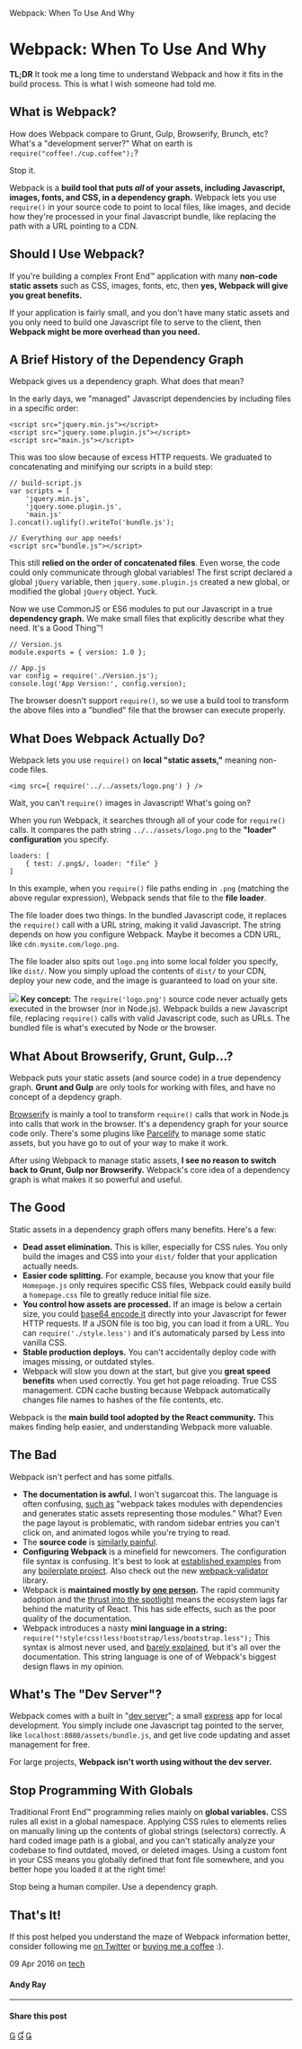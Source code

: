 Webpack: When To Use And Why

# Webpack: When To Use And Why

**TL;DR** It took me a long time to understand Webpack and how it fits in the build process. This is what I wish someone had told me.

## What is Webpack?

How does Webpack compare to Grunt, Gulp, Browserify, Brunch, etc? What's a "development server?" What on earth is `require("coffee!./cup.coffee");`?

Stop it.

Webpack is a **build tool that puts *all* of your assets, including Javascript, images, fonts, and CSS, in a dependency graph.** Webpack lets you use `require()` in your source code to point to local files, like images, and decide how they're processed in your final Javascript bundle, like replacing the path with a URL pointing to a CDN.

## Should I Use Webpack?

If you're building a complex Front End™ application with many **non-code static assets** such as CSS, images, fonts, etc, then **yes, Webpack will give you great benefits.**

If your application is fairly small, and you don't have many static assets and you only need to build one Javascript file to serve to the client, then **Webpack might be more overhead than you need.**

## A Brief History of the Dependency Graph

Webpack gives us a dependency graph. What does that mean?

In the early days, we "managed" Javascript dependencies by including files in a specific order:

	<script src="jquery.min.js"></script>
	<script src="jquery.some.plugin.js"></script>
	<script src="main.js"></script>

This was too slow because of excess HTTP requests. We graduated to concatenating and minifying our scripts in a build step:

	// build-script.js
	var scripts = [
	    'jquery.min.js',
	    'jquery.some.plugin.js',
	    'main.js'
	].concat().uglify().writeTo('bundle.js');

	// Everything our app needs!
	<script src="bundle.js"></script>

This still **relied on the order of concatenated files**. Even worse, the code could only communicate through global variables! The first script declared a global `jQuery` variable, then `jquery.some.plugin.js` created a new global, or modified the global `jQuery` object. Yuck.

Now we use CommonJS or ES6 modules to put our Javascript in a true **dependency graph.** We make small files that explicitly describe what they need. It's a Good Thing™!

	// Version.js
	module.exports = { version: 1.0 };

	// App.js
	var config = require('./Version.js');
	console.log('App Version:', config.version);

The browser doesn't support `require()`, so we use a build tool to transform the above files into a "bundled" file that the browser can execute properly.

## What Does Webpack Actually Do?

Webpack lets you use `require()` on **local "static assets,"** meaning non-code files.

	<img src={ require('../../assets/logo.png') } />

Wait, you can't `require()` images in Javascript! What's going on?

When you run Webpack, it searches through all of your code for `require()` calls. It compares the path string `../../assets/logo.png` to the **"loader" configuration** you specify.

	loaders: [
	    { test: /.png$/, loader: "file" }
	]

In this example, when you `require()` file paths ending in `.png` (matching the above regular expression), Webpack sends that file to the **file loader**.

The file loader does two things. In the bundled Javascript code, it replaces the `require()` call with a URL string, making it valid Javascript. The string depends on how you configure Webpack. Maybe it becomes a CDN URL, like `cdn.mysite.com/logo.png`.

The file loader also spits out `logo.png` into some local folder you specify, like `dist/`. Now you simply upload the contents of `dist/` to your CDN, deploy your new code, and the image is guaranteed to load on your site.

![](../_resources/009ff1182be750eb35b19930a573c07e.png)  **Key concept:** The `require('logo.png')` source code never actually gets executed in the browser (nor in Node.js). Webpack builds a new Javascript file, replacing `require()` calls with valid Javascript code, such as URLs. The bundled file is what's executed by Node or the browser.

## What About Browserify, Grunt, Gulp…?

Webpack puts your static assets (and source code) in a true dependency graph. **Grunt and Gulp** are only tools for working with files, and have no concept of a depdency graph.

[Browserify](http://browserify.org/) is mainly a tool to transform `require()` calls that work in Node.js into calls that work in the browser. It's a dependency graph for your source code only. There's some plugins like [Parcelify](https://github.com/rotundasoftware/parcelify) to manage some static assets, but you have go to out of your way to make it work.

After using Webpack to manage static assets, **I see no reason to switch back to Grunt, Gulp nor Browserify.** Webpack's core idea of a dependency graph is what makes it so powerful and useful.

## The Good

Static assets in a dependency graph offers many benefits. Here's a few:

- **Dead asset elimination.** This is killer, especially for CSS rules. You only build the images and CSS into your `dist/` folder that your application actually needs.
- **Easier code splitting.** For example, because you know that your file `Homepage.js` only requires specific CSS files, Webpack could easily build a `homepage.css` file to greatly reduce initial file size.
- **You control how assets are processed.** If an image is below a certain size, you could [base64 encode it](https://developer.mozilla.org/en-US/docs/Web/API/WindowBase64/Base64_encoding_and_decoding) directly into your Javascript for fewer HTTP requests. If a JSON file is too big, you can load it from a URL. You can `require('./style.less')` and it's automaticaly parsed by Less into vanilla CSS.
- **Stable production deploys.** You can't accidentally deploy code with images missing, or outdated styles.
- Webpack will slow you down at the start, but give you **great speed benefits** when used correctly. You get hot page reloading. True CSS management. CDN cache busting because Webpack automatically changes file names to hashes of the file contents, etc.

Webpack is the **main build tool adopted by the React community.** This makes finding help easier, and understanding Webpack more valuable.

## The Bad

Webpack isn't perfect and has some pitfalls.

- **The documentation is awful.** I won't sugarcoat this. The language is often confusing, [such as](http://webpack.github.io/docs/what-is-webpack.html) "webpack takes modules with dependencies and generates static assets representing those modules." What? Even the page layout is problematic, with random sidebar entries you can't click on, and animated logos while you're trying to read.
- The **source code** is [similarly painful](https://github.com/webpack/webpack/issues/824).
- **Configuring Webpack** is a minefield for newcomers. The configuration file syntax is confusing. It's best to look at [established examples](https://github.com/erikras/react-redux-universal-hot-example/blob/master/webpack/dev.config.js) from any [boilerplate project](https://github.com/gaearon/react-hot-boilerplate). Also check out the new [webpack-validator](https://www.npmjs.com/package/webpack-validator) library.
- Webpack is **maintained mostly by [one person](https://github.com/sokra).** The rapid community adoption and the [thrust into the spotlight](https://www.youtube.com/watch?v=VkTCL6Nqm6Y) means the ecosystem lags far behind the maturity of React. This has side effects, such as the poor quality of the documentation.
- Webpack introduces a nasty **mini language in a string:**  `require("!style!css!less!bootstrap/less/bootstrap.less");` This syntax is almost never used, and [barely explained](http://webpack.github.io/docs/using-loaders.html#loaders-in-require), but it's all over the documentation. This string language is one of of Webpack's biggest design flaws in my opinion.

## What's The "Dev Server"?

Webpack comes with a built in "[dev server](https://webpack.github.io/docs/webpack-dev-server.html)"; a small [express](https://www.npmjs.com/package/express) app for local development. You simply include one Javascript tag pointed to the server, like `localhost:8080/assets/bundle.js`, and get live code updating and asset management for free.

For large projects, **Webpack isn't worth using without the dev server.**

## Stop Programming With Globals

Traditional Front End™ programming relies mainly on **global variables.** CSS rules all exist in a global namespace. Applying CSS rules to elements relies on manually lining up the contents of global strings (selectors) correctly. A hard coded image path is a global, and you can't statically analyze your codebase to find outdated, moved, or deleted images. Using a custom font in your CSS means you globally defined that font file somewhere, and you better hope you loaded it at the right time!

Stop being a human compiler. Use a dependency graph.

## That's It!

If this post helped you understand the maze of Webpack information better, consider following me [on Twitter](https://twitter.com/andrewray) or [buying me a coffee](https://www.coinbase.com/andrewray) :).

 09 Apr 2016 on [tech](http://blog.andrewray.me/tag/tech/)

#### Andy Ray

*  *  *  *

#### Share this post

 [](https://twitter.com/share?text=Webpack%3A%20When%20To%20Use%20And%20Why%20by%20@andrewray&url=http://blog.andrewray.me/webpack-when-to-use-and-why/)  [](https://www.facebook.com/sharer/sharer.php?u=http://blog.andrewray.me/webpack-when-to-use-and-why/)  [](https://plus.google.com/share?url=http://blog.andrewray.me/webpack-when-to-use-and-why/)